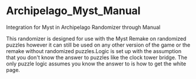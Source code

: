 # Archipelago_Myst_Manual
Integration for Myst in Archipelago Randomizer through Manual

This randomizer is designed for use with the Myst Remake on randomized puzzles however it can still be used on any other version of the game or the remake without randomized puzzles.Logic is set up with the assumption that you don't know the answer to puzzles like the clock tower bridge. The only puzzle logic assumes you know the answer to is how to get the white page.
